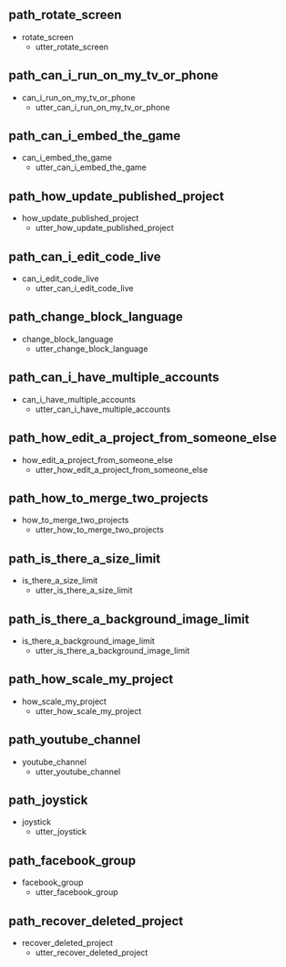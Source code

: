 ## path_rotate_screen
* rotate_screen
   - utter_rotate_screen

## path_can_i_run_on_my_tv_or_phone
* can_i_run_on_my_tv_or_phone
   - utter_can_i_run_on_my_tv_or_phone

## path_can_i_embed_the_game
* can_i_embed_the_game
   - utter_can_i_embed_the_game

## path_how_update_published_project
* how_update_published_project
   - utter_how_update_published_project

## path_can_i_edit_code_live
* can_i_edit_code_live
   - utter_can_i_edit_code_live

## path_change_block_language
* change_block_language
   - utter_change_block_language

## path_can_i_have_multiple_accounts
* can_i_have_multiple_accounts
   - utter_can_i_have_multiple_accounts

## path_how_edit_a_project_from_someone_else
* how_edit_a_project_from_someone_else
   - utter_how_edit_a_project_from_someone_else

## path_how_to_merge_two_projects
* how_to_merge_two_projects
   - utter_how_to_merge_two_projects

## path_is_there_a_size_limit
* is_there_a_size_limit
   - utter_is_there_a_size_limit

## path_is_there_a_background_image_limit
* is_there_a_background_image_limit
   - utter_is_there_a_background_image_limit

## path_how_scale_my_project
* how_scale_my_project
   - utter_how_scale_my_project

## path_youtube_channel
* youtube_channel
   - utter_youtube_channel

## path_joystick
* joystick
   - utter_joystick

## path_facebook_group
* facebook_group
   - utter_facebook_group

## path_recover_deleted_project
* recover_deleted_project
   - utter_recover_deleted_project
